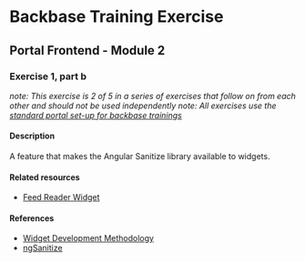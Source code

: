 # Backbase Training Exercise

## Portal Frontend - Module 2

### Exercise 1, part b

_note: This exercise is 2 of 5 in a series of exercises that follow on from each other and should not be used independently_
_note: All exercises use the [standard portal set-up for backbase trainings](https://my.backbase.com/resources/how-to-guides/getting-your-first-launchpad-based-portal-set-up/)_

#### Description

A feature that makes the Angular Sanitize library available to widgets.

#### Related resources

 - [Feed Reader Widget](../pf2e1b-feed-reader-widget)

#### References

 - [Widget Development Methodology](https://github.com/Backbase/methodology-widget-development)
 - [ngSanitize](https://docs.angularjs.org/api/ngSanitize)
